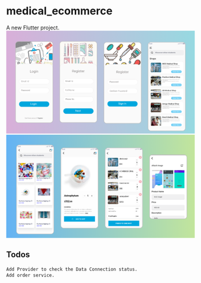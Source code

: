 # medical_ecommerce

A new Flutter project.
![](/1.png)
![](/2.png)

## Todos

    Add Provider to check the Data Connection status.
    Add order service.

